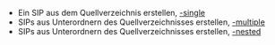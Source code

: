 * Ein SIP aus dem Quellverzeichnis erstellen, [-single]()   
* SIPs aus Unterordnern des Quellverzeichnisses erstellen,  [-multiple]()   
* SIPs aus Unterordnern des Quellverzeichnisses erstellen, [-nested]()
